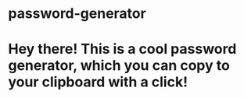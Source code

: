 # password-generator

# Hey there! This is a cool password generator, which you can copy to your clipboard with a click!
